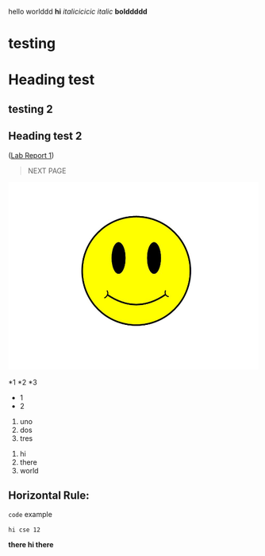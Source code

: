 hello worlddd
**hi**
*italicicicic*
_italic_
__bolddddd__
# testing 
Heading test
==========
## testing 2
Heading test 2
------
([Lab Report 1](lab-report-1-week-0.html))
> NEXT PAGE

![image class](happy.jpeg)

*1
*2
*3
- 1 
- 2
1. uno
2. dos
3. tres

1) hi 
2) there
3) world

Horizontal Rule: 
----

`code` example

```
hi cse 12
```

**there hi there**
